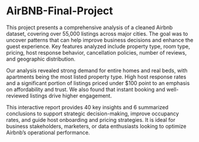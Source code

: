 # AirBNB-Final-Project
This project presents a comprehensive analysis of a cleaned Airbnb dataset, covering over 55,000 listings across major cities. The goal was to uncover patterns that can help improve business decisions and enhance the guest experience. Key features analyzed include property type, room type, pricing, host response behavior, cancellation policies, number of reviews, and geographic distribution.

Our analysis revealed strong demand for entire homes and real beds, with apartments being the most listed property type. High host response rates and a significant portion of listings priced under $100 point to an emphasis on affordability and trust. We also found that instant booking and well-reviewed listings drive higher engagement.

This interactive report provides 40 key insights and 6 summarized conclusions to support strategic decision-making, improve occupancy rates, and guide host onboarding and pricing strategies. It is ideal for business stakeholders, marketers, or data enthusiasts looking to optimize Airbnb’s operational performance.
